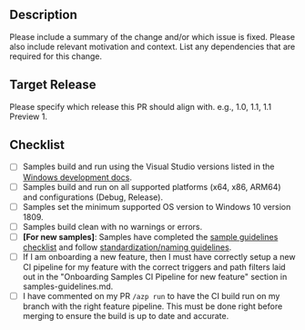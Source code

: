 <!--
Thank you for your pull request!

Please see https://github.com/microsoft/WindowsAppSDK-Samples/blob/main/docs/samples-guidelines.md for guidelines on
how to best contribute to the Windows App SDK Samples repository!

-->

## Description

Please include a summary of the change and/or which issue is fixed. Please also include relevant motivation and context. List any dependencies that are required for this change.

## Target Release

Please specify which release this PR should align with. e.g., 1.0, 1.1, 1.1 Preview 1.

## Checklist

- [ ] Samples build and run using the Visual Studio versions listed in the [Windows development docs](https://docs.microsoft.com/windows/apps/windows-app-sdk/set-up-your-development-environment?tabs=stable#2-install-visual-studio).
- [ ] Samples build and run on all supported platforms (x64, x86, ARM64) and configurations (Debug, Release).
- [ ] Samples set the minimum supported OS version to Windows 10 version 1809.
- [ ] Samples build clean with no warnings or errors.
- [ ] **[For new samples]**: Samples have completed the [sample guidelines checklist](https://github.com/microsoft/WindowsAppSDK-Samples/blob/main/docs/samples-guidelines.md#checklist) and follow [standardization/naming guidelines](https://github.com/microsoft/WindowsAppSDK-Samples/blob/main/docs/samples-guidelines.md#standardization-and-naming).
- [ ] If I am onboarding a new feature, then I must have correctly setup a new CI pipeline for my feature with the correct triggers and path filters laid out in the "Onboarding Samples CI Pipeline for new feature" section in samples-guidelines.md.
- [ ] I have commented on my PR `/azp run` to have the CI build run on my branch with the right feature pipeline. This must be done right before merging to ensure the build is up to date and accurate.
